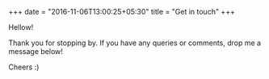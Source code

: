 +++
date = "2016-11-06T13:00:25+05:30"
title = "Get in touch"
+++

Hellow!

Thank you for stopping by. If you have any queries or comments, drop me a message below!

 
Cheers :)